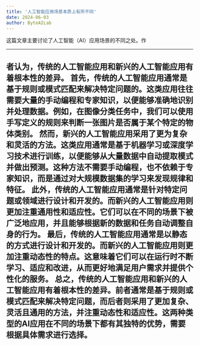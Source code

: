 ```yaml
---
title: '人工智能应用场景本质上有所不同'
date: 2024-06-03
author: ByteAILab
---
```


这篇文章主要讨论了人工智能（AI）应用场景的不同之处。作

---
者认为，传统的人工智能应用和新兴的人工智能应用有着根本性的差异。
首先，传统的人工智能应用通常是基于规则或模式匹配来解决特定问题的。这类应用往往需要大量的手动编程和专家知识，以便能够准确地识别并处理数据。例如，在图像分类任务中，我们可以使用手写定义的规则来判断一张图片是否属于某个特定的物体类别。
然而，新兴的人工智能应用采用了更为复杂和灵活的方法。这类应用通常是基于机器学习或深度学习技术进行训练，以便能够从大量数据中自动提取模式并做出预测。这种方法不需要手动编程，也不依赖于专家知识，而是通过对大规模数据集的学习来发现规律和特征。
此外，传统的人工智能应用通常是针对特定问题或领域进行设计和开发的。而新兴的人工智能应用则更加注重通用性和适应性。它们可以在不同的场景下被广泛地应用，并且能够根据新的数据和任务自动调整自身的行为。
最后，传统的人工智能应用通常是以静态的方式进行设计和开发的。而新兴的人工智能应用则更加注重动态性的特点。这意味着它们可以在运行时不断学习、适应和改进，从而更好地满足用户需求并提供个性化的服务。
总之，传统的人工智能应用和新兴的人工智能应用有着根本性的差异。前者通常是基于规则或模式匹配来解决特定问题，而后者则采用了更加复杂、灵活且通用的方法，并注重动态性和适应性。这两种类型的AI应用在不同的场景下都有其独特的优势，需要根据具体需求进行选择。
---

